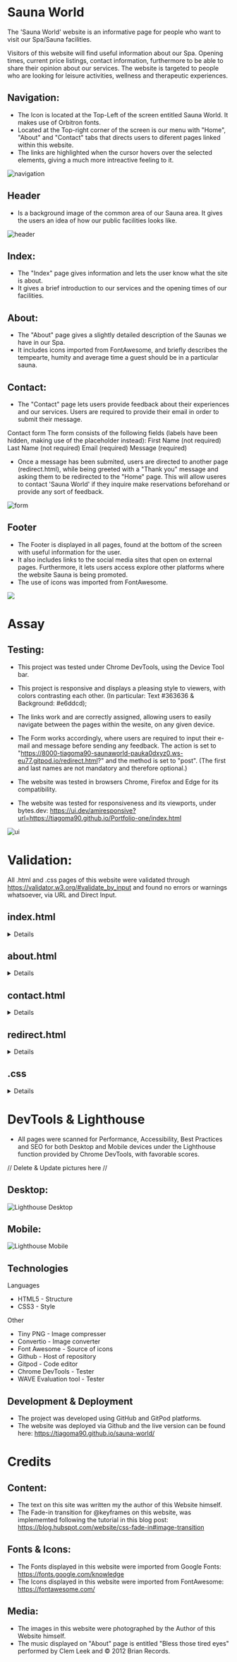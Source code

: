# Sauna World

The 'Sauna World' website is an informative page for people who want to visit our Spa/Sauna facilities.

Visitors of this website will find useful information about our Spa.
Opening times, current price listings, contact information, furthermore to be able to share their opinion about our services.
The website is targeted to people who are looking for leisure activities, wellness and therapeutic experiences.

## Navigation:
- The Icon is located at the Top-Left of the screen entitled Sauna World. It makes use of Orbitron fonts.
- Located at the Top-right corner of the screen is our menu with "Home", "About" and "Contact" tabs that directs users to diferent pages linked within this website.
- The links are highlighted when the cursor hovers over the selected elements, giving a much more intreactive feeling to it.

<img src="assets/screenshots/Nav_1.webp" alt="navigation">

## Header
- Is a background image of the common area of our Sauna area. It gives the users an idea of how our public facilities looks like.

<img src="assets/screenshots/head.webp" alt="header">

## Index:
- The "Index" page gives information and lets the user know what the site is about.
- It gives a brief introduction to our services and the opening times of our facilities.

## About:
- The "About" page gives a slightly detailed description of the Saunas we have in our Spa.
- It includes icons imported from FontAwesome, and briefly describes the tempearte, humity and average time a guest should be in a particular sauna.

## Contact:
- The "Contact" page lets users provide feedback about their experiences and our services. Users are required to provide their email in order to submit their message.

Contact form
The form consists of the following fields (labels have been hidden, making use of the placeholder instead):
First Name (not required)
Last Name (not required)
Email (required)
Message (required)

- Once a message has been submited, users are directed to another page (redirect.html), while being greeted with a "Thank you" message and asking them to be redirected to the "Home" page.
This will allow useres to contact 'Sauna World' if they inquire make reservations beforehand or provide any sort of feedback.

<img src="assets/screenshots/form.webp" alt="form">

## Footer
- The Footer is displayed in all pages, found at the bottom of the screen with useful information for the user.
- It also includes links to the social media sites that open on external pages. Furthermore, it lets users access explore other platforms where the website Sauna is being promoted.
- The use of icons was imported from FontAwesome.

<img src="assets/screenshots/foot.webp" lat="footer">

# Assay

## Testing:
- This project was tested under Chrome DevTools, using the Device Tool bar.


- This project is responsive and displays a pleasing style to viewers, with colors contrasting each other. (In particular: Text #363636 & Background: #e6ddcd);
- The links work and are correctly assigned, allowing users to easily navigate between the pages within the wesite, on any given device.
- The Form works accordingly, where users are required to input their e-mail and message before sending any feedback. The action is set to "https://8000-tiagoma90-saunaworld-pauka0dxyz0.ws-eu77.gitpod.io/redirect.html?" and the method is set to "post". (The first and last names are not mandatory and therefore optional.)
- The website was tested in browsers Chrome, Firefox and Edge for its compatibility.
- The website was tested for responsiveness and its viewports, under bytes.dev:
https://ui.dev/amiresponsive?url=https://tiagoma90.github.io/Portfolio-one/index.html

<img src="assets/screenshots/Resp_1.webp" alt="ui">


# Validation:
All .html and .css pages of this website were validated through https://validator.w3.org/#validate_by_input and found no errors or warnings whatsoever, via URL and Direct Input.

## index.html
<details><img src="assets/screenshots/validateindex.webp" alt="Validate Index"></details>

## about.html
<details><img src="assets/screenshots/validateabout.webp" alt="Validate About"></details>

## contact.html
<details><img src="assets/screenshots/validatecontact.webp" alt="Validate Contact"></details>

## redirect.html
<details><img src="assets/screenshots/validateredirect.webp" alt="Validate Redirect"></details>

## .css
<details><img src="assets/screenshots/validatecss.webp" alt="Validate CSS"></details>


# DevTools & Lighthouse

- All pages were scanned for Performance, Accessibility, Best Practices and SEO for both Desktop and Mobile devices under the Lighthouse function provided by Chrome DevTools, with favorable scores.

// Delete & Update pictures here //
## Desktop:
<img src="assets/screenshots/lhdesktop.webp" alt="Lighthouse Desktop">

## Mobile:
<img src="assets/screenshots/lhmobile.webp" alt="Lighthouse Mobile">

## Technologies

Languages
- HTML5 - Structure
- CSS3 - Style

Other
- Tiny PNG - Image compresser
- Convertio - Image converter
- Font Awesome - Source of icons
- Github - Host of repository
- Gitpod - Code editor
- Chrome DevTools - Tester
- WAVE Evaluation tool - Tester

## Development & Deployment
- The project was developed using GitHub and GitPod platforms.
- The website was deployed via Github and the live version can be found here: https://tiagoma90.github.io/sauna-world/

# Credits

## Content:
- The text on this site was written my the author of this Website himself.
- The Fade-in transition for @keyframes on this website, was implememted following the tutorial in this blog post: https://blog.hubspot.com/website/css-fade-in#image-transition

## Fonts & Icons:
- The Fonts displayed in this website were imported from Google Fonts: https://fonts.google.com/knowledge
- The Icons displayed in this website were imported from FontAwesome: https://fontawesome.com/

## Media:
- The images in this website were photographed by the Author of this Website himself.
- The music displayed on "About" page is entitled "Bless those tired eyes" performed by Clem Leek and © 2012 Brian Records.